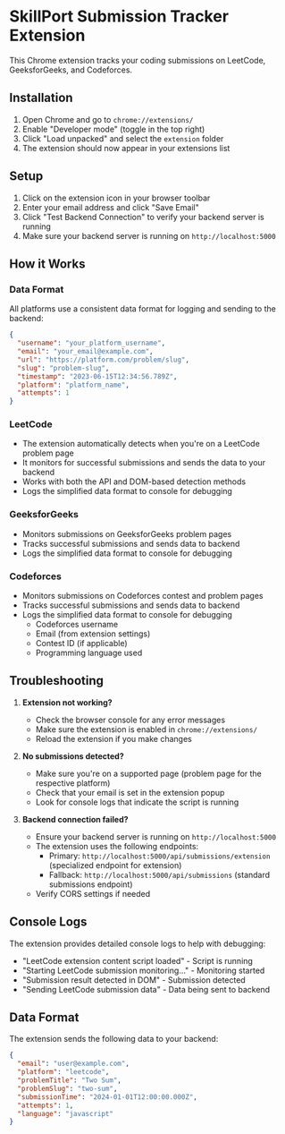 # SkillPort Submission Tracker Extension

This Chrome extension tracks your coding submissions on LeetCode, GeeksforGeeks, and Codeforces.

## Installation

1. Open Chrome and go to `chrome://extensions/`
2. Enable "Developer mode" (toggle in the top right)
3. Click "Load unpacked" and select the `extension` folder
4. The extension should now appear in your extensions list

## Setup

1. Click on the extension icon in your browser toolbar
2. Enter your email address and click "Save Email"
3. Click "Test Backend Connection" to verify your backend server is running
4. Make sure your backend server is running on `http://localhost:5000`

## How it Works

### Data Format
All platforms use a consistent data format for logging and sending to the backend:
```json
{
  "username": "your_platform_username",
  "email": "your_email@example.com",
  "url": "https://platform.com/problem/slug",
  "slug": "problem-slug",
  "timestamp": "2023-06-15T12:34:56.789Z",
  "platform": "platform_name",
  "attempts": 1
}
```

### LeetCode
- The extension automatically detects when you're on a LeetCode problem page
- It monitors for successful submissions and sends the data to your backend
- Works with both the API and DOM-based detection methods
- Logs the simplified data format to console for debugging

### GeeksforGeeks
- Monitors submissions on GeeksforGeeks problem pages
- Tracks successful submissions and sends data to backend
- Logs the simplified data format to console for debugging

### Codeforces
- Monitors submissions on Codeforces contest and problem pages
- Tracks successful submissions and sends data to backend
- Logs the simplified data format to console for debugging
  - Codeforces username
  - Email (from extension settings)
  - Contest ID (if applicable)
  - Programming language used

## Troubleshooting

1. **Extension not working?**
   - Check the browser console for any error messages
   - Make sure the extension is enabled in `chrome://extensions/`
   - Reload the extension if you make changes

2. **No submissions detected?**
   - Make sure you're on a supported page (problem page for the respective platform)
   - Check that your email is set in the extension popup
   - Look for console logs that indicate the script is running

3. **Backend connection failed?**
   - Ensure your backend server is running on `http://localhost:5000`
   - The extension uses the following endpoints:
     - Primary: `http://localhost:5000/api/submissions/extension` (specialized endpoint for extension)
     - Fallback: `http://localhost:5000/api/submissions` (standard submissions endpoint)
   - Verify CORS settings if needed

## Console Logs

The extension provides detailed console logs to help with debugging:
- "LeetCode extension content script loaded" - Script is running
- "Starting LeetCode submission monitoring..." - Monitoring started
- "Submission result detected in DOM" - Submission detected
- "Sending LeetCode submission data" - Data being sent to backend

## Data Format

The extension sends the following data to your backend:

```json
{
  "email": "user@example.com",
  "platform": "leetcode",
  "problemTitle": "Two Sum",
  "problemSlug": "two-sum",
  "submissionTime": "2024-01-01T12:00:00.000Z",
  "attempts": 1,
  "language": "javascript"
}
```